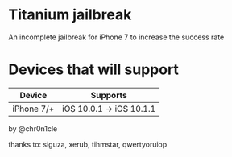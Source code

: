 # Titanium jailbreak

An incomplete jailbreak for iPhone 7 to increase the success rate
 
# Devices that will support
| Device | Supports |
|---------|----------|
| iPhone 7/+ | iOS 10.0.1 -> iOS 10.1.1 |

by @chr0n1cle

thanks to: siguza, xerub, tihmstar, qwertyoruiop